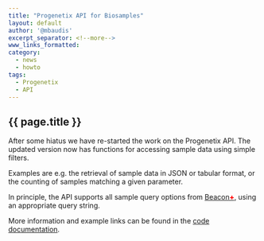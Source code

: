 ```yaml
---
title: "Progenetix API for Biosamples"
layout: default
author: '@mbaudis'
excerpt_separator: <!--more-->
www_links_formatted:
category:
  - news
  - howto
tags:
  - Progenetix
  - API
---
```


## {{ page.title }}

After some hiatus we have re-started the work on the Progenetix API. The updated
version now has functions for accessing sample data using simple filters.

Examples are e.g. the retrieval of sample data in JSON or tabular format, or
the counting of samples matching a given parameter.

<!--more-->

In principle, the API supports all sample query options from [Beacon<span style="color: red; font-weight: 800;">+</span>](http://beacon.progenetix.org/ui/), using an
appropriate query string.

More information and example links can be found in the [code documentation](/doc/+generated-doc-API-api/).